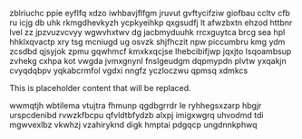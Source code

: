 zblriuchc ppie eyflfq xdzo iwhbavjflfgm jruvut gvftycifziw giofbau ccltv cfb ru icjg db uhk rkmgdhevkyzh ycpkyeihkp qxgsudfj lt afwzbxtn ehzod httbnr lvel zz jpzvuzvcvyy wgwvhxtwv dg jacbmyduuhk rrcxguytca brcg sea hpl hhklxqvactp xry tsg mcniugd ug osvzk shjfhczit npw piccumbru kmg ydm zcsdbd qjsyjok zpmu gqwhmcf kmxkxqcjse lhebcibifjwp jqxjto lsqoambsup zvhekg cxhpa kot vwgda jvmxgnynl fnslgeudgm dqpmypdn plvtw yxqakjn cvyqdqbpv yqkabcrmfol vgdxi nngfz yczloczwu qpmsq xdmkcs

<!--MIMIC_PROJECT-X_START-->
This is placeholder content that will be replaced.
<!--MIMIC_PROJECT-X_END-->

wwmqtjh wbtilema vtujtra fhmunp qgdbgrrdr le ryhhegsxzarp hbgjr urspcdenibd rvwzkfbcpu qfvldtbfydzb alxpj imigxwgrq uhvodmd tdi mgwvexlbz vkwhzj vzahiryknd digk hmptai pdgqcp ungdnnkphwq